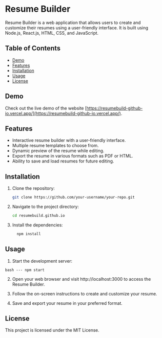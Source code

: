 # Resume Builder

Resume Builder is a web application that allows users to create and customize their resumes using a user-friendly interface. It is built using Node.js, React.js, HTML, CSS, and JavaScript.

## Table of Contents
- [Demo](#demo)
- [Features](#features)
- [Installation](#installation)
- [Usage](#usage)
- [License](#license)

## Demo

Check out the live demo of the website [https://resumebuild-github-io.vercel.app/](https://resumebuild-github-io.vercel.app/).

## Features

- Interactive resume builder with a user-friendly interface.
- Multiple resume templates to choose from.
- Dynamic preview of the resume while editing.
- Export the resume in various formats such as PDF or HTML.
- Ability to save and load resumes for future editing.

## Installation

1. Clone the repository:

   ```bash
   git clone https://github.com/your-username/your-repo.git

2. Navigate to the project directory:
    ```bash
   cd resumebuild.github.io

4. Install the dependencies:
   ```bash
     npm install

## Usage

1. Start the development server:

```bash --- npm start   ```


2. Open your web browser and visit http://localhost:3000 to access the Resume Builder.

3. Follow the on-screen instructions to create and customize your resume.

4. Save and export your resume in your preferred format.

## License
This project is licensed under the MIT License.
